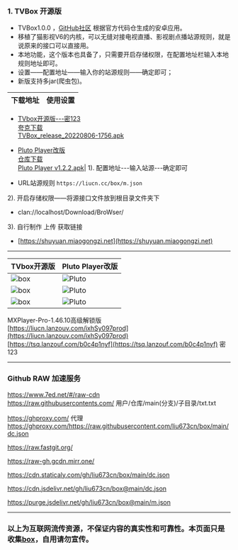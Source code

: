 ### 1. TVBox 开源版
- TVBox1.0.0 ，[GitHub社区](https://github.com/CatVodTVOfficial/TVBoxOSC) 根据官方代码仓生成的安卓应用。  
- 移植了猫影视V6的内核，可以无缝对接电视直播、影视剧点播站源规则，就是说原来的接口可以直接用。  
- 本地功能，这个版本也具备了，只需要开启存储权限，在配置地址栏输入本地规则地址即可。  
- 设置——配置地址——输入你的站源规则——确定即可；  
- 新版支持多jar(爬虫包)。

下载地址 | 使用设置 
---------|---------
 - [TVbox开源版---密123](https://tsq.lanzouf.com/b0c4nr91c#123)       
   [夸克下载](https://pan.quark.cn/s/4990bab723a1)        
   [TVBox_release_20220806-1756.apk](https://liucn.lanzouv.com/ipnRI097meoh)

 - [Pluto Player改版](https://pan.quark.cn/s/d5d888f3e25d)        
   [仓库下载](https://github.com/pluto-player/updates)      
   [Pluto Player v1.2.2.apk](https://liucn.lanzouv.com/igzmw099854b)| 1). 配置地址---输入站源---确定即可  
- URL站源规则 `https://liucn.cc/box/m.json`  

2). 开启存储权限——将源接口文件放到根目录文件夹下  
- clan://localhost/Download/BroWser/  

3). 自行制作 上传 获取链接
- [https://shuyuan.miaogongzi.net](https://shuyuan.miaogongzi.net)   

---------

TVbox开源版 |Pluto Player改版
---------|---------
![box](https://liu673cn.github.io/box/sub/img/box01.jpg) | ![Pluto](https://liu673cn.github.io/box/sub/img/Pluto01.jpg)
![box](https://liu673cn.github.io/box/sub/img/box02.jpg) | ![Pluto](https://liu673cn.github.io/box/sub/img/Pluto02.jpg)
![box](https://liu673cn.github.io/box/sub/img/box03.jpg) | ![Pluto](https://liu673cn.github.io/box/sub/img/Pluto03.jpg)

MXPlayer-Pro-1.46.10高级解锁版   
[https://liucn.lanzouv.com/ixhSy097prod](https://liucn.lanzouv.com/ixhSy097prod)  
[https://tsq.lanzouf.com/b0c4p1nyf](https://tsq.lanzouf.com/b0c4p1nyf) 密 123   

------
### Github RAW 加速服务
https://www.7ed.net/#/raw-cdn  
https://raw.githubusercontents.com/   用户/仓库/main(分支)/子目录/txt.txt

https://ghproxy.com/  代理  
https://ghproxy.com/https://raw.githubusercontent.com/liu673cn/box/main/dc.json

https://raw.fastgit.org/

https://raw-gh.gcdn.mirr.one/

https://cdn.staticaly.com/gh/liu673cn/box/main/dc.json  

https://cdn.jsdelivr.net/gh/liu673cn/box@main/dc.json

https://purge.jsdelivr.net/gh/liu673cn/box@main/m.json

------
### 以上为互联网流传资源，不保证内容的真实性和可靠性。本页面只是收集[box](https://docs.qq.com/sheet/DWnVsZU5uSkhBSHlv?tab=BB08J2)，自用请勿宣传。

